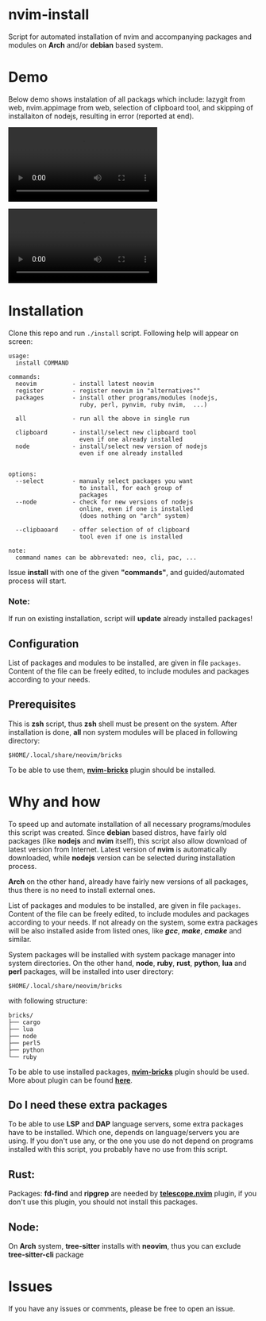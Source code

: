 # nvim-install
Script for automated installation of nvim and accompanying packages and modules
on **Arch** and/or **debian** based system.

# Demo

Below demo shows instalation of all packags which include: lazygit from web, nvim.appimage from web, selection of clipboard tool, and skipping of installaiton of nodejs, resulting in error (reported at end).

![install all](https://user-images.githubusercontent.com/54402884/233641726-84183d85-d9c7-4c8f-bf04-03de1d97c5be.mp4)


![install node](https://user-images.githubusercontent.com/54402884/233641962-b0b9685f-b86a-4e9e-886a-cfdc6516b09c.mp4)



# Installation
Clone this repo and run `./install` script. Following help will appear  on
screen:

```text
usage:
  install COMMAND

commands:
  neovim          - install latest neovim
  register        - register neovim in "alternatives""
  packages        - install other programs/modules (nodejs,
                    ruby, perl, pynvim, ruby nvim,  ...)

  all             - run all the above in single run

  clipboard       - install/select new clipboard tool 
                    even if one already installed
  node            - install/select new version of nodejs
                    even if one already installed


options:
  --select        - manualy select packages you want 
                    to install, for each group of
                    packages
  --node          - check for new versions of nodejs
                    online, even if one is installed
                    (does nothing on "arch" system)

  --clipbaoard    - offer selection of of clipboard
                    tool even if one is installed

note:
  command names can be abbrevated: neo, cli, pac, ...
```

Issue **install** with one of the given **"commands"**, and guided/automated
process will start.

### Note:
If run on existing installation, script will **update** already installed packages!


## Configuration
List of packages and modules to be installed, are given in file `packages`.
Content of the file can be freely edited, to include modules and packages
according to your needs.


## Prerequisites
This is **zsh** script, thus **zsh** shell must be present on the system. After
installation is done, **all** non system modules will be placed in following
directory:
```
$HOME/.local/share/neovim/bricks
```
To be able to use them, [**nvim-bricks**][1] plugin should be installed.


# Why and how
To speed up and automate installation of all necessary programs/modules this
script was created. Since **debian** based distros, have fairly old packages
(like **nodejs** and **nvim** itself), this script also allow download of latest
version from Internet. Latest version of **nvim** is automatically downloaded,
while **nodejs** version can be selected during installation process.
  

**Arch** on the other hand, already have fairly new versions of all packages,
thus there is no need to install external ones.

List of packages and modules to be installed, are given in file `packages`.
Content of the file can be freely edited, to include modules and packages
according to your needs. If not already on the system, some extra packages will
be also installed aside from listed ones, like ***gcc***, ***make***, ***cmake***
and similar.

System packages will be installed with system package manager into system
directories. On the other hand, **node**, **ruby**, **rust**, **python**,
**lua** and **perl** packages, will be installed into user directory:
```
$HOME/.local/share/neovim/bricks
```
with following structure:
```
bricks/
├── cargo
├── lua
├── node
├── perl5
├── python
└── ruby
```
To be able to use installed packages, [**nvim-bricks**][1] plugin should be used.
More about plugin can be found [**here**][1].


## Do I need these extra packages
To be able to use **LSP** and **DAP** language servers, some extra packages
have to be installed. Which one, depends on language/servers you are using.
If you don't use any, or the one you use do not depend on programs installed
with this script, you probably have no use from this script.

## Rust:
Packages: **fd-find** and **ripgrep** are needed by
[**telescope.nvim**][2] plugin,
if you don't use this plugin, you should not install this packages.

## Node:
On **Arch** system, **tree-sitter** installs  with **neovim**, thus you can
exclude **tree-sitter-cli** package


# Issues 
If you have any issues or comments, please be free to open an issue.


[1]:https://github.com/ksk0/nvim-bricks
[2]: https://github.com/nvim-telescope/telescope.nvim
